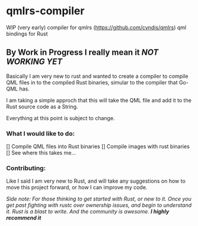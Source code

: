 # qmlrs-compiler
WIP (very early) compiler for qmlrs (https://github.com/cyndis/qmlrs) qml bindings for Rust

## By Work in Progress I really mean it _NOT WORKING YET_

Basically I am very new to rust and wanted to create a compiler to compile QML files in to the compiled Rust binaries, simular to the compiler that Go-QML has.

I am taking a simple approch that this will take the QML file and add it to the Rust source code as a String.

Everything at this point is subject to change.

### What I would like to do:

[] Compile QML files into Rust binaries
[] Compile images with rust binaries
[] See where this takes me...

### Contributing:

Like I said I am very new to Rust, and will take any suggestions on how to move this project forward, or how I can improve my code.

_Side note: For those thinking to get started with Rust, or new to it.  Once you get past fighting with rustc over ownership issues, and begin to understand it.  Rust is a blast to write. And the community is awesome.  **I highly recommend it**_
